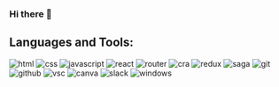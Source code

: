 ### Hi there 👋

## Languages and Tools:
<img src="https://img.shields.io/badge/-HTML-0F4C81?logo=HTML5&logoColor=white&style=flat-square" alt="html">

<img src="https://img.shields.io/badge/-CSS-0F4C81?logo=CSS3&logoColor=white&style=flat-square" alt="css">

<img src="https://img.shields.io/badge/-JavaScript-0F4C81?logo=JavaScript&logoColor=white&style=flat-square" alt="javascript">

<img src="https://img.shields.io/badge/-React-0F4C81?logo=React&logoColor=white&style=flat-square" alt="react">

<img src="https://img.shields.io/badge/-React%20Router-0F4C81?logo=React-Router&logoColor=white&style=flat-square" alt="router">

<img src="https://img.shields.io/badge/-Create%20React%20App-0F4C81?logo=Create-React-App&logoColor=white&style=flat-square" alt="cra">

<img src="https://img.shields.io/badge/-Redux-0F4C81?logo=Redux&logoColor=white&style=flat-square" alt="redux">

<img src="https://img.shields.io/badge/-Redux%20Saga-0F4C81?logo=Redux-Saga&logoColor=white&style=flat-square" alt="saga">

<img src="https://img.shields.io/badge/-Git-0F4C81?logo=Git&logoColor=white&style=flat-square" alt="git">

<img src="https://img.shields.io/badge/-GitHub-0F4C81?logo=GitHub&logoColor=white&style=flat-square" alt="github">

<img src="https://img.shields.io/badge/-Visual%20Studio%20Code-0F4C81?logo=Visual-Studio-Code&logoColor=white&style=flat-square" alt="vsc">

<img src="https://img.shields.io/badge/-Canva-0F4C81?logo=Canva&logoColor=white&style=flat-square" alt="canva">

<img src="https://img.shields.io/badge/-Slack-0F4C81?logo=Slack&logoColor=white&style=flat-square" alt="slack">

<img src="https://img.shields.io/badge/-Windows-0F4C81?logo=Windows&logoColor=white&style=flat-square" alt="windows">

<!--
**kepkaklaudia/kepkaklaudia** is a ✨ _special_ ✨ repository because its `README.md` (this file) appears on your GitHub profile.

Here are some ideas to get you started:

- 🔭 I’m currently working on ...
- 🌱 I’m currently learning ...
- 👯 I’m looking to collaborate on ...
- 🤔 I’m looking for help with ...
- 💬 Ask me about ...
- 📫 How to reach me: ...
- 😄 Pronouns: ...
- ⚡ Fun fact: ...
-->
